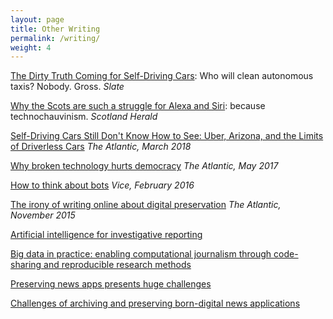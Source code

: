 ```yaml
---
layout: page
title: Other Writing
permalink: /writing/
weight: 4
---
```

[The Dirty Truth Coming for Self-Driving Cars](https://slate.com/technology/2018/05/who-will-clean-self-driving-cars.html): Who will clean autonomous taxis? Nobody. Gross. *Slate*

[Why the Scots are such a struggle for Alexa and Siri](http://www.heraldscotland.com/opinion/columnists/16219100.Agenda__Why_the_Scots_are_such_a_struggle_for_Alexa_and_Siri/): because technochauvinism. *Scotland Herald*

[Self-Driving Cars Still Don't Know How to See: Uber, Arizona, and the Limits of Driverless Cars](https://www.theatlantic.com/technology/archive/2018/03/uber-self-driving-fatality-arizona/556001/) *The Atlantic, March 2018*

[Why broken technology hurts democracy](https://www.theatlantic.com/technology/archive/2017/05/broken-technology-hurts-democracy/524076/) *The Atlantic, May 2017*

[How to think about bots](http://motherboard.vice.com/read/how-to-think-about-bots) *Vice, February 2016*

[The irony of writing online about digital preservation](http://www.theatlantic.com/technology/archive/2015/11/the-irony-of-writing-about-digital-preservation/416184/) *The Atlantic, November 2015*

[Artificial intelligence  for investigative reporting](https://www.academia.edu/21821949/Artificial_Intelligence_for_Investigative_Reporting)

[Big data in practice: enabling computational journalism through code-sharing and reproducible research methods](https://www.academia.edu/16784179/Big_Data_in_Practice_Enabling_Computational_Journalism_Through_Code-Sharing_and_Reproducible_Research_Methods) 

[Preserving news apps presents huge challenges](https://www.academia.edu/16783529/Preserving_News_Apps_Presents_Huge_Challenges) 

[Challenges of archiving and preserving born-digital news applications](https://www.academia.edu/34600464/Challenges_of_archiving_and_preserving_born-digital_news_applications)
